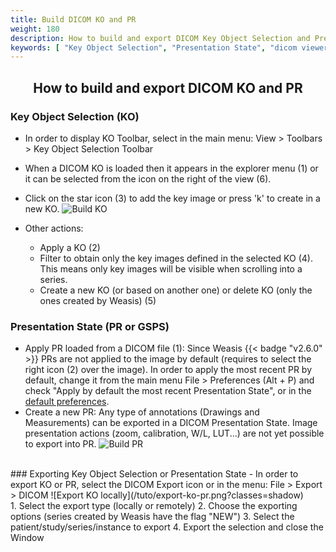 ```yaml
---
title: Build DICOM KO and PR
weight: 180
description: How to build and export DICOM Key Object Selection and Presentation State (GSPS)
keywords: [ "Key Object Selection", "Presentation State", "dicom viewer", "free dicom viewer", "open source dicom viewer", "weasis dicom viewer",  "multi-platform dicom viewer", "dicom", "pacs", "pacs viewer" ]
---
```


## <center>How to build and export DICOM KO and PR</center>

### Key Object Selection (KO)

- In order to display KO Toolbar, select in the main menu: View > Toolbars > Key Object Selection Toolbar
- When a DICOM KO is loaded then it appears in the explorer menu (1) or it can be selected from the icon on the right of the view (6).
- Click on the star icon (3) to add the key image or press 'k' to create in a new KO.
  ![Build KO](/tuto/ko-actions.jpg?classes=shadow&width=700px)
- Other actions:
 
  - Apply a KO (2)
  - Filter to obtain only the key images defined in the selected KO (4). This means only key images will be visible when scrolling into a series.
  - Create a new KO (or based on another one) or delete KO (only the ones created by Weasis) (5)


### Presentation State (PR or GSPS)
- Apply PR loaded from a DICOM file (1): Since Weasis {{< badge "v2.6.0" >}} PRs are not applied to the image by default (requires to select the right icon (2) over the image). In order to apply the most recent PR by default, change it from the main menu File > Preferences (Alt + P) and check "Apply by default the most recent Presentation State", or in the [default preferences](../../basics/customize/preferences/).
- Create a new PR: Any type of annotations (Drawings and Measurements) can be exported in a DICOM Presentation State. Image presentation actions (zoom, calibration, W/L, LUT...) are not yet possible to export into PR.
  ![Build PR](/tuto/pr-actions.jpg?classes=shadow&width=700px)
<br>
### Exporting Key Object Selection or Presentation State
- In order to export KO or PR, select the DICOM Export icon or in the menu: File > Export > DICOM
 ![Export KO locally](/tuto/export-ko-pr.png?classes=shadow)
<br>
1. Select the export type (locally or remotely)
2. Choose the exporting options (series created by Weasis have the flag "NEW")
3. Select the patient/study/series/instance to export
4. Export the selection and close the Window


